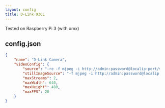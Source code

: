 ```yaml
---
layout: config
title: D-Link 930L
---
```

Tested on Raspberry Pi 3 (with omx)

## config.json

```json
{
	"name": "D-Link Camera",
	"videoConfig": {
		"source": "-re -f mjpeg -i http://admin:password@localip:port/video.cgi",
		"stillImageSource": "-f mjpeg -i http://admin:password@localip:port/image.jpg",
		"maxStreams": 2,
		"maxWidth": 640,
		"maxHeight": 480,
		"maxFPS": 20
	}
}
```
